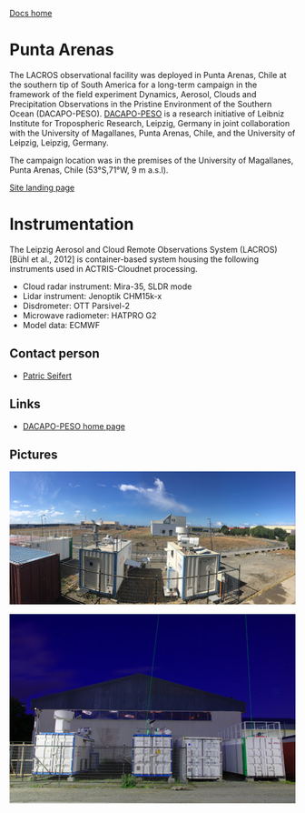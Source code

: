 [Docs home](https://docs.cloudnet.fmi.fi)

# Punta Arenas

The LACROS observational facility was deployed in Punta Arenas, Chile at the southern tip of South America for a long-term campaign 
in the framework of the field experiment Dynamics, Aerosol, Clouds and Precipitation Observations in the Pristine Environment of the Southern Ocean (DACAPO-PESO). 
[DACAPO-PESO](https://dacapo.tropos.de/) is a research initiative of Leibniz Institute for Tropospheric Research, Leipzig, Germany in joint collaboration with 
the University of Magallanes, Punta Arenas, Chile, and the University of Leipzig, Leipzig, Germany. 

The campaign location was in the premises of the University of Magallanes, Punta Arenas, Chile (53°S,71°W, 9 m a.s.l).

[Site landing page](https://cloudnet.fmi.fi/site/punta-arenas)

# Instrumentation

The Leipzig Aerosol and Cloud Remote Observations System (LACROS) [Bühl et al., 2012] is  container-based system housing the following instruments
used in ACTRIS-Cloudnet processing. 
* Cloud radar instrument: Mira-35, SLDR mode
* Lidar instrument: Jenoptik CHM15k-x
* Disdrometer: OTT Parsivel-2
* Microwave radiometer: HATPRO G2
* Model data: ECMWF

## Contact person

* [Patric Seifert](mailto:seifert@tropos.de)

## Links

* [DACAPO-PESO home page](https://dacapo.tropos.de/)

## Pictures

![](../img/PuntaArenas1.jpg)

![](../img/PuntaArenas2.jpg)
